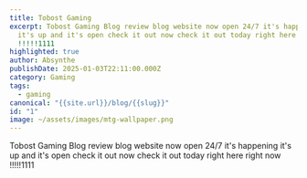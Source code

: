 ```yaml
---
title: Tobost Gaming
excerpt: Tobost Gaming Blog review blog website now open 24/7 it's happening
  it's up and it's open check it out now check it out today right here right now
  !!!!!1111
highlighted: true
author: Absynthe
publishDate: 2025-01-03T22:11:00.000Z
category: Gaming
tags:
  - gaming
canonical: "{{site.url}}/blog/{{slug}}"
id: "1"
image: ~/assets/images/mtg-wallpaper.png
---
```

Tobost Gaming Blog review blog website now open 24/7 it's happening it's up and it's open check it out now check it out today right here right now !!!!!1111
